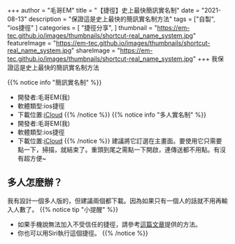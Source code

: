 +++
author = "毛哥EM"
title = "【捷徑】史上最快簡訊實名制"
date = "2021-08-13"
description = "保證這是史上最快的簡訊實名制方法"
tags = ["自製",
    "ios捷徑"
]
categories = [
    "捷徑分享",
]
thumbnail = "https://em-tec.github.io/images/thumbnails/shortcut-real_name_system.jpg"
featureImage = "https://em-tec.github.io/images/thumbnails/shortcut-real_name_system.jpg"
shareImage = "https://em-tec.github.io/images/thumbnails/shortcut-real_name_system.jpg"
+++
我保證這是史上最快的簡訊實名制方法

<!--more-->

{{% notice info "簡訊實名制" %}}

* 開發者:毛哥EM(我)
* 軟體類型:ios捷徑
* 下載位置:[iCloud](https://www.icloud.com/shortcuts/1929e97c60ff4fada8b237a3823ceb85)
{{% /notice %}}
{{% notice info "多人實名制" %}}
* 開發者:毛哥EM(我)
* 軟體類型:ios捷徑
* 下載位置:[iCloud](https://www.icloud.com/shortcuts/a83fa309449b42e0831ee958dde32813)
{{% /notice %}}
建議將它訂選在主畫面。要使用它只需要點一下，掃描，就結束了。重頭到尾之需點一下開啟，連傳送都不用點。有沒有超方便~

## 多人怎麼辦？

我有設計一個多人版的，但建議兩個都下載。因為如果只有一個人的話就不用再輸入人數了。
{{% notice tip "小提醒" %}}

* 如果手機說無法加入不受信任的捷徑，請參考[這篇文章](https://em-tec.github.io/post/shortcut-untrusted_shortcut/)提供的方法。
* 你也可以用Siri執行這個捷徑。
{{% /notice %}}
